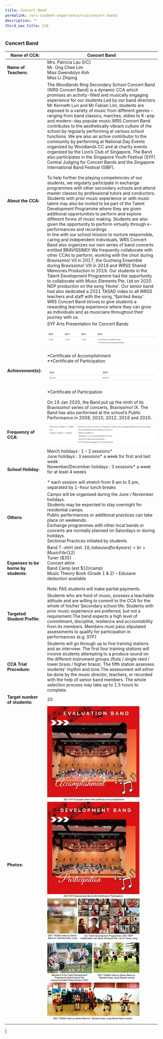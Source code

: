 ```yaml
---
title: Concert Band
permalink: /wrs-student-experience/cca/concert-band/
description: ""
third_nav_title: CCA
---
```

### **Concert Band**

| Name of CCA: | Concert Band |
|---|---|
| **Name of Teachers:** | Mrs. Patricia Lau (I/C)<br>Mr. Ong Chee Lim<br>Miss Gwendolyn Koh<br>Miss Li Zhiping |
| **About the CCA:** | The Woodlands Ring Secondary School Concert Band (WRS Concert Band) is a dynamic CCA which promises an activity-filled and musically engaging experience for our students.Led by our band directors Mr Kenneth Lun and Mr Fabian Lim, students are exposed to a variety of music from different genres – ranging from band classics, marches, oldies to K-pop and modern-day popular music.WRS Concert Band contributes to the aesthetically vibrant culture of the school by regularly performing at various school functions. We are also an active contributor to the community by performing at National Day Events organized by Woodlands CC and at charity events organized by the Lion’s Club of Singapore. The Band also participates in the Singapore Youth Festival (SYF) Central Judging for Concert Bands and the Singapore International Band Festival (SIBF).<br><br>To help further the playing competencies of our students, we regularly participate in exchange programmes with other secondary schools and attend master classes by professional tutors and conductors. Students with prior music experience or with music talent may also be invited to be part of the Talent Development Programme where they are given additional opportunities to perform and explore different forms of music making. Students are also given the opportunity to perform virtually through e-performances and recordings<br>In line with our school mission to nurture responsible, caring and independent individuals, WRS Concert Band also organizes our own series of band concerts entitled BRAVISSIMO! We frequently collaborate with other CCAs to perform, working with the choir during Bravissimo! VII in 2017, the Guzheng Ensemble during Bravissimo! VIII in 2018 and WRSS Shared Memories Production in 2019. Our students in the Talent Development Programme had the opportunity to collaborate with Music Elements Pte. Ltd on 2020 NDP production on the song ‘Home’. Our senior band had also dedicated a 2021 TASAD video to all WRSS teachers and staff with the song, ‘Spirited Away’.<br>WRS Concert Band strives to give students a rewarding learning experience where they can grow as individuals and as musicians throughout their journey with us. |
| **Achievement(s):** | SYF Arts Presentation for Concert Bands <br><br> ![](/images/concert%20band%201.jpg) <br><br>\*Certificate of Accomplishment <br>\*\*Certificate of Participation<br><br> ![](/images/concert%20band%202.jpg)<br><br>\*Certificate of Participation<br><br>On 19 Jan 2020, the Band put up the ninth of its Bravissimo! series of concerts, Bravissimo! IX. The Band has also performed at the school’s Public Performance in 2008, 2010, 2012, 2016 and 2020. |
| **Frequency of CCA:** | ![](/images/concert%20band%203.jpg)
| **School Holiday:** | March holidays : 1 – 2 sessions*<br>June holidays : 3 sessions* a week for first and last week<br>November/December holidays : 3 sessions* a week for at least 4 weeks<br><br>* each session will stretch from 9 am to 5 pm, separated by 1-hour lunch breaks|
| **Others:** | Camps will be organised during the June / November holidays.<br>Students may be expected to stay overnight for residential camps.<br>Public performances or additional practices can take place on weekends.<br>Exchange programmes with other local bands or concerts are normally planned on Saturdays or during holidays.<br>Sectional Practices initiated by students|
| **Expenses to be borne by students:** | Band T-shirt (est. $16, to be used for 4 years)<br>Music File ($12)<br>Tuner ($35)<br>Concert attire<br>Band Camp (est $10/camp)<br>Music Theory Book (Grade 1 & 2) – Edusave deduction available<br><br>Note: FAS students will make partial payments.|
| **Targeted Student Profile:** | Students who are fond of music, possess a teachable attitude and are willing to commit to the CCA for the whole of his/her Secondary school life. Students with prior music experience are preferred, but not a requirement.The band expects a high level of commitment, discipline, resilience and accountability from its members. Members must pass stipulated assessments to qualify for participation in performances (e.g. SYF) |
| **CCA Trial Procedure:** | Students will go through up to five training stations and an interview. The first four training stations will involve students attempting to a produce sound on the different instrument groups (flute / single reed / lower brass / higher brass). The fifth station assesses students’ rhythm and tone.The assessment will either be done by the music director, teachers, or recorded with the help of senior band members. The whole selection process may take up to 1.5 hours to complete. |
| **Target number of students:** | 20 |
| **Photos:**|<img style="width:85%" src="/images/concert%20band%204.jpg">|
|